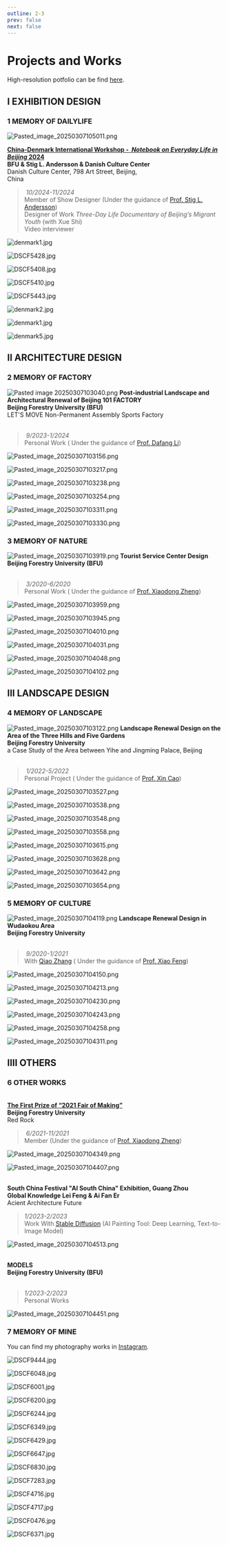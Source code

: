 ```yaml
---
outline: 2-3
prev: false
next: false
---
```


# Projects and Works

High-resolution potfolio can be find [here](/PORTFOLIO_2019-2024_QinLi.pdf).

## I EXHIBITION DESIGN

### 1 MEMORY OF DAILYLIFE
![Pasted_image_20250307105011.png](/Pasted_image_20250307105011.png)


**[China-Denmark International Workshop -  _Notebook on Everyday Life in Beijing_ 2024](https://mp.weixin.qq.com/s/WjeYqeC7Rpvn-llk9XKrRg) 
<br> BFU & Stig L. Andersson & Danish Culture Center** 
<br> Danish Culture Center, 798 Art Street, Beijing, China                                                                                      

>  _10/2024-11/2024_ 
<br> Member of Show Designer (Under the guidance of [Prof. Stig L. Andersson](https://en.wikipedia.org/wiki/Stig_Lennart_Andersson))
<br> Designer of Work _Three-Day Life Documentary of Beijing’s Migrant Youth_ (with Xue Shi)
<br> Video interviewer

![denmark1.jpg](/denmark4.jpg)

![DSCF5428.jpg](/DSCF5428.jpg)

![DSCF5408.jpg](/DSCF5408.jpg)

![DSCF5410.jpg](/DSCF5410.jpg)

![DSCF5443.jpg](/DSCF5443.jpg)

![denmark2.jpg](/denmark2.jpg)

![denmark1.jpg](/denmark3.jpg)



![denmark5.jpg](/denmark5.jpg)

## II ARCHITECTURE DESIGN

### 2 MEMORY OF FACTORY

![Pasted image 20250307103040.png](/Pasted_image_20250307103040.png)
**Post-industrial Landscape and Architectural Renewal of Beijing 101 FACTORY 
<br> Beijing Forestry University (BFU)** 
<br>LET'S MOVE Non-Permanent Assembly Sports Factory
                                                                                 
>  _9/2023-1/2024_ 
<br> Personal Work ( Under the guidance of [Prof. Dafang Li](https://sola.bjfu.edu.cn/cn/teachers/office/fjs/378881.html))

![Pasted_image_20250307103156.png](/Pasted_image_20250307103156.png)

![Pasted_image_20250307103217.png](/Pasted_image_20250307103217.png)

![Pasted_image_20250307103238.png](/Pasted_image_20250307103238.png)

![Pasted_image_20250307103254.png](/Pasted_image_20250307103254.png)

![Pasted_image_20250307103311.png](/Pasted_image_20250307103311.png)

![Pasted_image_20250307103330.png](/Pasted_image_20250307103330.png)


### 3 MEMORY OF NATURE

![Pasted_image_20250307103919.png](/Pasted_image_20250307103919.png)
**Tourist Service Center Design
<br> Beijing Forestry University (BFU)**                                                                                 

>  _3/2020-6/2020_ 
<br> Personal Work ( Under the guidance of [Prof. Xiaodong Zheng](https://sola.bjfu.edu.cn/cn/teachers/office/js/388443.html))

![Pasted_image_20250307103959.png](/Pasted_image_20250307103959.png)

![Pasted_image_20250307103945.png](/Pasted_image_20250307103945.png)

![Pasted_image_20250307104010.png](/Pasted_image_20250307104010.png)

![Pasted_image_20250307104031.png](/Pasted_image_20250307104031.png)

![Pasted_image_20250307104048.png](/Pasted_image_20250307104048.png)

![Pasted_image_20250307104102.png](/Pasted_image_20250307104102.png)

## III LANDSCAPE DESIGN

### 4 MEMORY OF LANDSCAPE

![Pasted_image_20250307103122.png](/Pasted_image_20250307103122.png)
**Landscape Renewal Design on the Area of the Three Hills and Five Gardens
<br> Beijing Forestry University** 
<br> a Case Study of the Area between Yihe and Jingming Palace, Beijing                                                                    

>  _1/2022-5/2022_ 
<br> Personal Project ( Under the guidance of [Prof. Xin Cao](https://sola.bjfu.edu.cn/cn/teachers/office/fjs/378936.html))



![Pasted_image_20250307103527.png](/Pasted_image_20250307103527.png)

![Pasted_image_20250307103538.png](/Pasted_image_20250307103538.png)

![Pasted_image_20250307103548.png](/Pasted_image_20250307103548.png)

![Pasted_image_20250307103558.png](/Pasted_image_20250307103558.png)

![Pasted_image_20250307103615.png](/Pasted_image_20250307103615.png)

![Pasted_image_20250307103628.png](/Pasted_image_20250307103628.png)

![Pasted_image_20250307103642.png](/Pasted_image_20250307103642.png)

![Pasted_image_20250307103654.png](/Pasted_image_20250307103654.png)



### 5 MEMORY OF CULTURE

![Pasted_image_20250307104119.png](/Pasted_image_20250307104119.png)
**Landscape Renewal Design in Wudaokou Area 
<br> Beijing Forestry University**
<br>                                                                                     

>  _9/2020-1/2021_ 
<br> With [Qiao Zhang](https://orcid.org/0009-0006-8884-1411) ( Under the guidance of [Prof. Xiao Feng](https://sola.bjfu.edu.cn/cn/teachers/office/js/388439.html))



![Pasted_image_20250307104150.png](/Pasted_image_20250307104150.png)

![Pasted_image_20250307104213.png](/Pasted_image_20250307104213.png)

![Pasted_image_20250307104230.png](/Pasted_image_20250307104230.png)

![Pasted_image_20250307104243.png](/Pasted_image_20250307104243.png)

![Pasted_image_20250307104258.png](/Pasted_image_20250307104258.png)

![Pasted_image_20250307104311.png](/Pasted_image_20250307104311.png)

## IIII OTHERS


### 6 OTHER WORKS



<br> **[The First Prize of “2021 Fair of Making”](https://www.gooood.cn/red-rock-china-by-beijing-forestry-university.htm) 
<br> Beijing Forestry University** 
<br> Red Rock                                                                                      

>  _6/2021-11/2021_ 
<br> Member (Under the guidance of [Prof. Xiaodong Zheng](https://sola.bjfu.edu.cn/cn/teachers/office/js/388443.html))


![Pasted_image_20250307104349.png](/Pasted_image_20250307104349.png)


![Pasted_image_20250307104407.png](/Pasted_image_20250307104407.png)




<br> **South China Festival "AI South China"  Exhibition, Guang Zhou
<br> Global Knowledge Lei Feng & Ai Fan Er** 
<br> Acient Architecture Future                                                                                  

> _1/2023-2/2023_ 
<br> Work With [Stable Diffusion](https://en.wikipedia.org/wiki/Stable_Diffusion) (AI Painting Tool: Deep Learning, Text-to-Image Model)


![Pasted_image_20250307104513.png](/Pasted_image_20250307104513.png)

<br> **MODELS
<br> Beijing Forestry University (BFU)** 
<br>    

> _1/2023-2/2023_ 
<br> Personal Works

![Pasted_image_20250307104451.png](/Pasted_image_20250307104451.png)
### 7 MEMORY OF MINE

You can find my photography works in [Instagram](https://www.instagram.com/zeifailaogeihei?igsh=MXJpOGh2NWRiamhsZQ%3D%3D&utm_source=qr).


![DSCF9444.jpg](/DSCF9444.jpg)





![DSCF6048.jpg](/DSCF6048.jpg)


![DSCF6001.jpg](/DSCF6001.jpg)


![DSCF6200.jpg](/DSCF6200.jpg)


![DSCF6244.jpg](/DSCF6244.jpg)


![DSCF6349.jpg](/DSCF6349.jpg)





![DSCF6429.jpg](/DSCF6429.jpg)


![DSCF6647.jpg](/DSCF6647.jpg)


![DSCF6830.jpg](/DSCF6830.jpg)


![DSCF7283.jpg](/DSCF7283.jpg)

![DSCF4716.jpg](/DSCF4716.jpg)


![DSCF4717.jpg](/DSCF4717.jpg)

![DSCF0476.jpg](/DSCF0476.jpg)

![DSCF6371.jpg](/DSCF6371.jpg)

